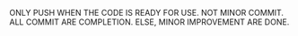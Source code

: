 ONLY PUSH WHEN THE CODE IS READY FOR USE.
NOT MINOR COMMIT. 
ALL COMMIT ARE COMPLETION. ELSE, MINOR IMPROVEMENT ARE DONE.
